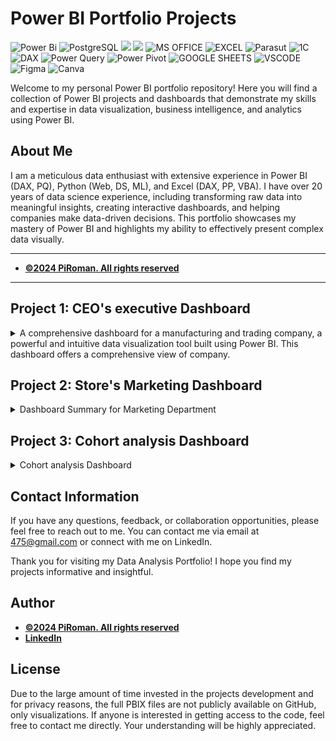 # Power BI Portfolio Projects
![Power Bi](https://img.shields.io/badge/power_bi-F2C811?style=for-the-badge&logo=powerbi&logoColor=black)
![PostgreSQL](https://img.shields.io/badge/PostgreSQL-316192?style=for-the-badge&logo=postgresql&logoColor=white)
![](https://img.shields.io/badge/MySQL-00000F?style=for-the-badge&logo=mysql&logoColor=white)
![](https://img.shields.io/badge/SQLite-07405E?style=for-the-badge&logo=sqlite&logoColor=white)
![MS OFFICE](https://img.shields.io/badge/Microsoft_Office-D83B01?style=for-the-badge&logo=microsoft-office&logoColor=white)
![EXCEL](https://img.shields.io/badge/Microsoft_Excel-217346?style=for-the-badge&logo=microsoft-excel&logoColor=white)
![Parasut](https://img.shields.io/badge/Parasut-D83B01?style=for-the-badge&logo=Parasut&logoColor=white)
![1C](https://img.shields.io/badge/1C-F2C811?style=for-the-badge&logo=1C&logoColor=black)
![DAX](https://img.shields.io/badge/DAX-00000F?style=for-the-badge&logo=DAX&logoColor=white)
![Power Query](https://img.shields.io/badge/PowerQuery-07405E?style=for-the-badge&logo=PowerQuery&logoColor=white)
![Power Pivot](https://img.shields.io/badge/PowerPivot-%2300C4CC.svg?style=for-the-badge&logo=PowerPivot&logoColor=white)
![GOOGLE SHEETS](https://img.shields.io/badge/Google%20Sheets-34A853?style=for-the-badge&logo=google-sheets&logoColor=white)
![VSCODE](https://img.shields.io/badge/VSCode-0078D4?style=for-the-badge&logo=visual%20studio%20code&logoColor=white)
![Figma](https://img.shields.io/badge/Figma-F24E1E?style=for-the-badge&logo=figma&logoColor=white)
![Canva](https://img.shields.io/badge/Canva-%2300C4CC.svg?style=for-the-badge&logo=Canva&logoColor=white)





Welcome to my personal Power BI portfolio repository! Here you will find a collection of Power BI projects and dashboards that demonstrate my skills and expertise in data visualization, business intelligence, and analytics using Power BI.

## About Me
I am a meticulous data enthusiast with extensive experience in Power BI (DAX, PQ), Python (Web, DS, ML), and Excel (DAX, PP, VBA). I have over 20 years of data science experience, including transforming raw data into meaningful insights, creating interactive dashboards, and helping companies make data-driven decisions. This portfolio showcases my mastery of Power BI and highlights my ability to effectively present complex data visually.

---
- <ins><b>©2024 PiRoman. All rights reserved</b></ins>
---
## Project 1: CEO's executive Dashboard



<details>
  <summary>A comprehensive dashboard for a manufacturing and trading company, 
a powerful and intuitive data visualization tool built using Power BI. 
This dashboard offers a comprehensive view of company.</summary>

The dashboard including a full analysis of all areas of activity on any selected date / period:

1. Production indicators:
- warehouse turnover
- purchases and sales
- equipment loading
- fixed assets

2. Financial indicators:
- cost price and profitability for each product and direction
- general production costs
- calculation of working capital
- balances by counterparties
- profits and losses
- capital gains

3. Budgeting:
- control of debt terms
- borrowed funds
- cash flow
- warehouse inventory planning

4. Labor resources:
- payroll
- staff turnover
- balances with employees

5. Market reviews:
- industry reviews
- analysis of the company's pricing policy

Below you can see some of the functionality of this dashboard (all data is anonymized and changed).


 ###  F.A.Q.
![Help gif](https://github.com/PIRomanCod/Power-BI-Portfolio/blob/main/src/F.A.Q..gif)

### Summary overview
![Overview gif](https://github.com/PIRomanCod/Power-BI-Portfolio/blob/main/src/company%20overview.gif)

###  Profit calculation and analyse 
![Profit gif](https://github.com/PIRomanCod/Power-BI-Portfolio/blob/main/src/profit.gif)

### Turning money 
![Turning money gif](https://github.com/PIRomanCod/Power-BI-Portfolio/blob/main/src/turning%20money.gif)

### Markets 
![Markets gif](https://github.com/PIRomanCod/Power-BI-Portfolio/blob/main/src/market%20condition.gif)

###  Balances with counterparties
![Balances gif](https://github.com/PIRomanCod/Power-BI-Portfolio/blob/main/src/counterparties%20balances.gif)

###  Cashflow
![Cashflow gif](https://github.com/PIRomanCod/Power-BI-Portfolio/blob/main/src/cashflow.gif)

###  Stocks 
![Stocks gif](https://github.com/PIRomanCod/Power-BI-Portfolio/blob/main/src/stocks.gif)

###  Employee
![HR gif](https://github.com/PIRomanCod/Power-BI-Portfolio/blob/main/src/hr.gif)

</details>

## Project 2: Store's Marketing Dashboard  

<details>
<summary>Dashboard Summary for Marketing Department</summary>

This dashboard provides a comprehensive analysis of key customer and product metrics to inform marketing strategy and sales optimization. Key features include:

Dynamic ABC Analysis: Enables segmentation of customers and products into A, B, and C categories based on contribution metrics (such as revenue or profit), helping identify high-value segments and prioritize marketing efforts.

Basket Analysis: Offers insights into product associations within customer transactions, highlighting commonly co-purchased items. This aids in designing targeted cross-selling strategies and promotions.

Top-N Product Analysis: Tracks the performance of selected top, middle, and bottom-performing products over time, allowing the team to evaluate shifts in product demand and identify opportunities for growth or improvement.

RFM (Recency, Frequency, Monetary) analysis is a critical tool for businesses aiming to enhance customer relationships and drive revenue growth. By segmenting customers based on their purchasing behavior, organizations can identify high-value customers, tailor marketing strategies, and improve customer retention.

This analysis allows businesses to:

Prioritize Marketing Efforts: Understanding which customers are most engaged helps allocate marketing resources effectively, ensuring that high-value segments receive targeted campaigns.

Enhance Customer Retention: By identifying at-risk customers, businesses can implement strategies to re-engage them, ultimately reducing churn rates.

Optimize Product Offerings: RFM analysis provides insights into customer preferences, enabling companies to adjust their product offerings to better meet demand.

Increase Sales and Revenue: By focusing on loyal and high-value customers, businesses can boost sales through personalized promotions and tailored communication.

Drive Strategic Decision-Making: RFM insights inform broader business strategies, including inventory management, pricing strategies, and customer service enhancements.

In summary, RFM analysis is essential for any organization seeking to improve customer relationships, maximize profitability, and sustain long-term growth in a competitive market.

This dashboard equips the marketing department with actionable data insights, enabling strategic planning and optimized customer engagement efforts.

### Basket Analysis
![Basket Analysis gif](https://github.com/PIRomanCod/Power-BI-Portfolio/blob/main/src/marketing%20%20basket%20analysis.gif)


### Customers Dynamic ABC Analysis
![Customers ABC gif](https://github.com/PIRomanCod/Power-BI-Portfolio/blob/main/src/marketing%20%20customers%20abc%20analyse%20.gif)


### Products Dynamic ABC Analysis
![Products ABC gif](https://github.com/PIRomanCod/Power-BI-Portfolio/blob/main/src/marketing%20products%20abc%20analyse.gif)


### Top-N Product Analysis
![Top-N gif](https://github.com/PIRomanCod/Power-BI-Portfolio/blob/main/src/marketing%20top%20products%20analyse.gif)

### RFM (Recency, Frequency, Monetary) customers Analysis
![RFM gif](https://github.com/PIRomanCod/Power-BI-Portfolio/blob/main/src/marketing%20%20rmf.gif)

</details>


## Project 3: Cohort analysis Dashboard  

<details>
<summary>Cohort analysis Dashboard</summary>
This dashboard provides a comprehensive analysis of customer group behavior over time. 

Industries: E-commerce, SaaS, Gaming, Subscribing services.

It's a powerful technique in data analytics used to examine how specific groups (cohorts) of users behave over time.

Benefits of Cohort Analysis:	
- Customer Retention Insights 		
- Personalized Marketing 		
- Analysis of Marketing Campaigns Performance								

Cohort Metrics: 	
- Retention Rate		
- Average Revenue Per User (ARPU)		
- Revenue Per Cohort  

### Cohorts analyse
![Cohorts analyse gif](https://github.com/PIRomanCod/Power-BI-Portfolio/blob/main/src/Cohorts%20analyse.gif)

### New vs Returning Sales
![New vs Returning Sales gif](https://github.com/PIRomanCod/Power-BI-Portfolio/blob/main/src/New%20vs%20Returning%20Sales.gif)

### Yearly Cohort Analysis
![Yearly Cohort Analysis gif](https://github.com/PIRomanCod/Power-BI-Portfolio/blob/main/src/Yearly%20Cohort%20Analysis.gif)


Further Analysis Metrics:
In addition to exist cohort metrics, the dashboard can be extended with the following indicators for deeper insights:

- Churn Rate – Measures the percentage of users who stop using the service during a specific time period.

- Customer Lifetime Value (CLTV) – Estimates the total revenue a business can expect from a single customer or cohort throughout their lifecycle.

- Cohort Growth Rate – Tracks how the size of new user cohorts changes over time, reflecting acquisition trends.

- Conversion Rate per Cohort – Shows how efficiently each cohort moves through the funnel (e.g., from sign-up to first purchase).

- Engagement Metrics – Includes session frequency, feature usage, and activity levels to assess user involvement within each cohort.

- Revenue Retention Rate – Evaluates how much revenue is retained from a cohort over time, accounting for upsells or downgrades.

- Segmented Cohorts – Cohorts broken down by geography, acquisition channel, or device type to identify patterns in different user segments.

These extended metrics provide a more granular view of customer behavior, enabling better forecasting, segmentation, and product improvement strategies.

</details>

## Contact Information

If you have any questions, feedback, or collaboration opportunities, 
please feel free to reach out to me. You can contact me via email at [475@gmail.com](mailto:info@4751413@gmail.com) 
or connect with me on LinkedIn.

Thank you for visiting my Data Analysis Portfolio! I hope you find my projects informative and insightful.



## Author
- <ins><b>©2024 PiRoman. All rights reserved</b></ins>
- <b>[LinkedIn](https://www.linkedin.com/in/roman-pimonov-41048b18b/)</b>


  
## License
Due to the large amount of time invested in the projects development and for privacy reasons, the full PBIX files are not publicly available on GitHub, only visualizations. If anyone is interested in getting access to the code, feel free to contact me directly. Your understanding will be highly appreciated. 
<!-- Please check out my [WebSite](https://www.) profile. Thanks -->
 
 